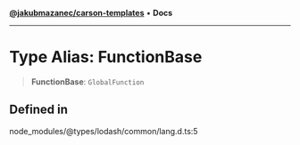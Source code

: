 [**@jakubmazanec/carson-templates**](../../../README.md) • **Docs**

---

# Type Alias: FunctionBase

> **FunctionBase**: `GlobalFunction`

## Defined in

node_modules/@types/lodash/common/lang.d.ts:5
